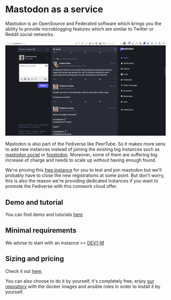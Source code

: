 # Mastodon as a service

Mastodon is an OpenSource and Federated software which brings you the ability to provide microblogging features which are similar to Twitter or Reddit social networks.

![mastodon](./img/mastodon.png)

Mastodon is also part of the Fediverse like PeerTube. So it makes more sens to add new instances instead of joining the existing big instances such as [mastodon.social](https://mastodon.social) or [fosstodon](https://fosstodon.org). Moreover, some of them are suffering big increase of charge and needs to scale up without having enough found.

We're proving this [free instance](https://mastodon.comwork.io) for you to test and join mastodon but we'll probably have to close the new registrations at some point. But don't worry, this is also the reason we're providing dedicated instances if you want to promote the Fediverse with this comwork cloud offer.

## Demo and tutorial

You can find demo and tutorials [here](./tutorials/mastodon.md)

## Minimal requirements

We advise to start with an instance >= [DEV1-M](./sizing_pricing.md)

## Sizing and pricing

Check it out [here](./sizing_pricing.md).

You can also choose to do it by yourself, it's completely free, enjoy [our repository](https://gitlab.comwork.io/oss/ansible-iac/mastodon) with the docker images and ansible roles in order to install it by yourself.
